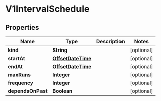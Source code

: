

# V1IntervalSchedule

## Properties

Name | Type | Description | Notes
------------ | ------------- | ------------- | -------------
**kind** | **String** |  |  [optional]
**startAt** | [**OffsetDateTime**](OffsetDateTime.md) |  |  [optional]
**endAt** | [**OffsetDateTime**](OffsetDateTime.md) |  |  [optional]
**maxRuns** | **Integer** |  |  [optional]
**frequency** | **Integer** |  |  [optional]
**dependsOnPast** | **Boolean** |  |  [optional]



